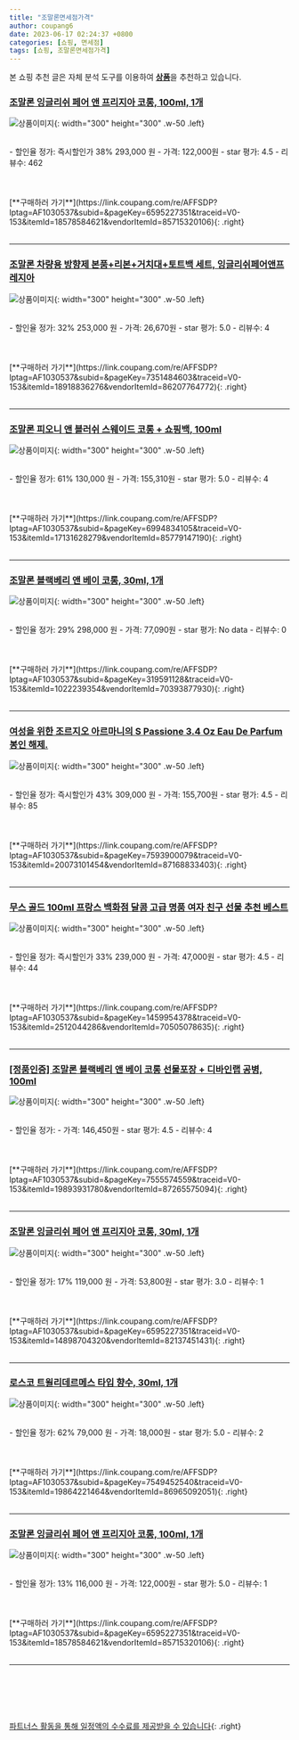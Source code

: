 ```yaml
---
title: "조말론면세점가격"
author: coupang6
date: 2023-06-17 02:24:37 +0800
categories: [쇼핑, 면세점]
tags: [쇼핑, 조말론면세점가격]
---
```


본 쇼핑 추천 글은 자체 분석 도구를 이용하여 [**상품**](https://link.coupang.com/a/bao1ui)을 추천하고 있습니다.

### [조말론 잉글리쉬 페어 앤 프리지아 코롱, 100ml, 1개](https://link.coupang.com/re/AFFSDP?lptag=AF1030537&subid=&pageKey=6595227351&traceid=V0-153&itemId=18578584621&vendorItemId=85715320106)

![상품이미지](https://thumbnail10.coupangcdn.com/thumbnails/remote/230x230ex/image/vendor_inventory/5389/d7e2662d54d7ce2d9d7fb6c5e51b4723ba58be3d9ae80e0581d6e3e4eb79.JPG){: width="300" height="300" .w-50 .left}


<br>
- 할인율 정가: 즉시할인가 38%  293,000   원
- 가격: 122,000원
- star 평가: 4.5
- 리뷰수: 462
<br>
<br>
<br>
<br>
[**구매하러 가기**](https://link.coupang.com/re/AFFSDP?lptag=AF1030537&subid=&pageKey=6595227351&traceid=V0-153&itemId=18578584621&vendorItemId=85715320106){: .right}
<br>
<br>

---

### [조말론 차량용 방향제 본품+리본+거치대+토트백 세트, 잉글리쉬페어앤프레지아](https://link.coupang.com/re/AFFSDP?lptag=AF1030537&subid=&pageKey=7351484603&traceid=V0-153&itemId=18918836276&vendorItemId=86207764772)

![상품이미지](https://thumbnail8.coupangcdn.com/thumbnails/remote/230x230ex/image/vendor_inventory/0dd8/3fc7e14d586de7cbde8381b3d5fc2da240b6d785c23d3a22d6f5164276ce.jpg){: width="300" height="300" .w-50 .left}


<br>
- 할인율 정가: 32%  253,000   원
- 가격: 26,670원
- star 평가: 5.0
- 리뷰수: 4
<br>
<br>
<br>
<br>
[**구매하러 가기**](https://link.coupang.com/re/AFFSDP?lptag=AF1030537&subid=&pageKey=7351484603&traceid=V0-153&itemId=18918836276&vendorItemId=86207764772){: .right}
<br>
<br>

---

### [조말론 피오니 앤 블러쉬 스웨이드 코롱 + 쇼핑백, 100ml](https://link.coupang.com/re/AFFSDP?lptag=AF1030537&subid=&pageKey=6994834105&traceid=V0-153&itemId=17131628279&vendorItemId=85779147190)

![상품이미지](https://thumbnail6.coupangcdn.com/thumbnails/remote/230x230ex/image/vendor_inventory/e859/57ee64aba11606d5e056b92e1de93ba998bb9a437340e71e4793c5c985fe.jpg){: width="300" height="300" .w-50 .left}


<br>
- 할인율 정가: 61%  130,000   원
- 가격: 155,310원
- star 평가: 5.0
- 리뷰수: 4
<br>
<br>
<br>
<br>
[**구매하러 가기**](https://link.coupang.com/re/AFFSDP?lptag=AF1030537&subid=&pageKey=6994834105&traceid=V0-153&itemId=17131628279&vendorItemId=85779147190){: .right}
<br>
<br>

---

### [조말론 블랙베리 앤 베이 코롱, 30ml, 1개](https://link.coupang.com/re/AFFSDP?lptag=AF1030537&subid=&pageKey=319591128&traceid=V0-153&itemId=1022239354&vendorItemId=70393877930)

![상품이미지](https://thumbnail6.coupangcdn.com/thumbnails/remote/230x230ex/image/vendor_inventory/3f2e/bd00b0c3b1b2d8c8bcaac68ff795ac8d9b69a6dcf0bf1429e7b9129bd455.jpg){: width="300" height="300" .w-50 .left}


<br>
- 할인율 정가: 29%  298,000   원
- 가격: 77,090원
- star 평가: No data
- 리뷰수: 0
<br>
<br>
<br>
<br>
[**구매하러 가기**](https://link.coupang.com/re/AFFSDP?lptag=AF1030537&subid=&pageKey=319591128&traceid=V0-153&itemId=1022239354&vendorItemId=70393877930){: .right}
<br>
<br>

---

### [여성을 위한 조르지오 아르마니의 S Passione 3.4 Oz Eau De Parfum 봉인 해제.](https://link.coupang.com/re/AFFSDP?lptag=AF1030537&subid=&pageKey=7593900079&traceid=V0-153&itemId=20073101454&vendorItemId=87168833403)

![상품이미지](https://thumbnail6.coupangcdn.com/thumbnails/remote/230x230ex/image/vendor_inventory/57f9/612705c9b6475a5a6d41febb25eaac023d7c435d57af68f41475b6ff73b7.JPG){: width="300" height="300" .w-50 .left}


<br>
- 할인율 정가: 즉시할인가 43%  309,000   원
- 가격: 155,700원
- star 평가: 4.5
- 리뷰수: 85
<br>
<br>
<br>
<br>
[**구매하러 가기**](https://link.coupang.com/re/AFFSDP?lptag=AF1030537&subid=&pageKey=7593900079&traceid=V0-153&itemId=20073101454&vendorItemId=87168833403){: .right}
<br>
<br>

---

### [무스 골드 100ml 프랑스 백화점 달콤 고급 명품 여자 친구 선물 추천 베스트](https://link.coupang.com/re/AFFSDP?lptag=AF1030537&subid=&pageKey=1459954378&traceid=V0-153&itemId=2512044286&vendorItemId=70505078635)

![상품이미지](https://thumbnail6.coupangcdn.com/thumbnails/remote/230x230ex/image/vendor_inventory/f8fb/1b826cd380be4eb225f3409ccd3bd1ced31c567db0821649f5900f4c725c.jpg){: width="300" height="300" .w-50 .left}


<br>
- 할인율 정가: 즉시할인가 33%  239,000   원
- 가격: 47,000원
- star 평가: 4.5
- 리뷰수: 44
<br>
<br>
<br>
<br>
[**구매하러 가기**](https://link.coupang.com/re/AFFSDP?lptag=AF1030537&subid=&pageKey=1459954378&traceid=V0-153&itemId=2512044286&vendorItemId=70505078635){: .right}
<br>
<br>

---

### [[정품인증] 조말론 블랙베리 앤 베이 코롱 선물포장 + 디바인랩 공병, 100ml](https://link.coupang.com/re/AFFSDP?lptag=AF1030537&subid=&pageKey=7555574559&traceid=V0-153&itemId=19893931780&vendorItemId=87265575094)

![상품이미지](https://thumbnail7.coupangcdn.com/thumbnails/remote/230x230ex/image/vendor_inventory/4928/f50b65eac6a2c84c225cd5d602d074ae804cf7fc5de255b9b65751ab7e0e.png){: width="300" height="300" .w-50 .left}


<br>
- 할인율 정가: 
- 가격: 146,450원
- star 평가: 4.5
- 리뷰수: 4
<br>
<br>
<br>
<br>
[**구매하러 가기**](https://link.coupang.com/re/AFFSDP?lptag=AF1030537&subid=&pageKey=7555574559&traceid=V0-153&itemId=19893931780&vendorItemId=87265575094){: .right}
<br>
<br>

---

### [조말론 잉글리쉬 페어 앤 프리지아 코롱, 30ml, 1개](https://link.coupang.com/re/AFFSDP?lptag=AF1030537&subid=&pageKey=6595227351&traceid=V0-153&itemId=14898704320&vendorItemId=82137451431)

![상품이미지](https://thumbnail8.coupangcdn.com/thumbnails/remote/230x230ex/image/vendor_inventory/f956/c78d460ef1989536cd75641a011675daa49012416e1e6346414ad0b98a15.png){: width="300" height="300" .w-50 .left}


<br>
- 할인율 정가: 17%  119,000   원
- 가격: 53,800원
- star 평가: 3.0
- 리뷰수: 1
<br>
<br>
<br>
<br>
[**구매하러 가기**](https://link.coupang.com/re/AFFSDP?lptag=AF1030537&subid=&pageKey=6595227351&traceid=V0-153&itemId=14898704320&vendorItemId=82137451431){: .right}
<br>
<br>

---

### [로스코 트윌리데르메스 타입 향수, 30ml, 1개](https://link.coupang.com/re/AFFSDP?lptag=AF1030537&subid=&pageKey=7549452540&traceid=V0-153&itemId=19864221464&vendorItemId=86965092051)

![상품이미지](https://thumbnail6.coupangcdn.com/thumbnails/remote/230x230ex/image/vendor_inventory/9e3f/2a6061e845d6ab8d73aa4a560b14402147c42dd951cd192c411614372732.jpg){: width="300" height="300" .w-50 .left}


<br>
- 할인율 정가: 62%  79,000   원
- 가격: 18,000원
- star 평가: 5.0
- 리뷰수: 2
<br>
<br>
<br>
<br>
[**구매하러 가기**](https://link.coupang.com/re/AFFSDP?lptag=AF1030537&subid=&pageKey=7549452540&traceid=V0-153&itemId=19864221464&vendorItemId=86965092051){: .right}
<br>
<br>

---

### [조말론 잉글리쉬 페어 앤 프리지아 코롱, 100ml, 1개](https://link.coupang.com/re/AFFSDP?lptag=AF1030537&subid=&pageKey=6595227351&traceid=V0-153&itemId=18578584621&vendorItemId=85715320106)

![상품이미지](https://thumbnail10.coupangcdn.com/thumbnails/remote/230x230ex/image/vendor_inventory/5389/d7e2662d54d7ce2d9d7fb6c5e51b4723ba58be3d9ae80e0581d6e3e4eb79.JPG){: width="300" height="300" .w-50 .left}


<br>
- 할인율 정가: 13%  116,000   원
- 가격: 122,000원
- star 평가: 5.0
- 리뷰수: 1
<br>
<br>
<br>
<br>
[**구매하러 가기**](https://link.coupang.com/re/AFFSDP?lptag=AF1030537&subid=&pageKey=6595227351&traceid=V0-153&itemId=18578584621&vendorItemId=85715320106){: .right}
<br>
<br>

---
<br><br><br><br><br> [파트너스 활동을 통해 일정액의 수수료를 제공받을 수 있습니다](https://link.coupang.com/a/bao1ui){: .right}